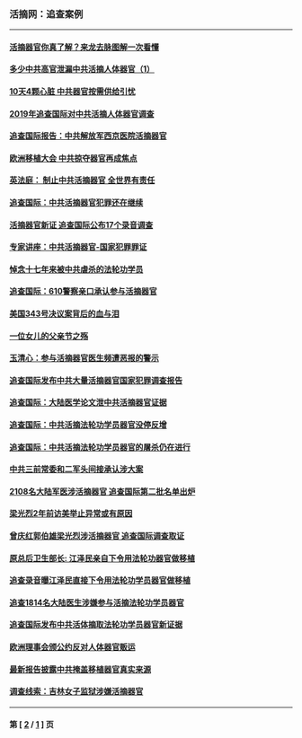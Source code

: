 ### 活摘网：追查案例
---
#### [活摘器官你真了解？来龙去脉图解一次看懂](../../pages/nf5880/n13013820.md?09100430) 
#### [多少中共高官泄漏中共活摘人体器官（1）](../../pages/nf5880/n12671234.md?09100430) 
#### [10天4颗心脏 中共器官按需供给引忧](../../pages/nf5880/n12326366.md?09100430) 
#### [2019年追查国际对中共活摘人体器官调查](../../pages/nf5880/n11917733.md?09100430) 
#### [追查国际报告：中共解放军西京医院活摘器官](../../pages/nf5880/n11838359.md?09100430) 
#### [欧洲移植大会 中共掠夺器官再成焦点](../../pages/nf5880/n11538883.md?09100430) 
#### [英法庭： 制止中共活摘器官 全世界有责任](../../pages/nf5880/n11330691.md?09100430) 
#### [追查国际：中共活摘器官犯罪还在继续](../../pages/nf5880/n11218301.md?09100430) 
#### [活摘器官新证 追查国际公布17个录音调查](../../pages/nf5880/n10897744.md?09100430) 
#### [专家讲座：中共活摘器官-国家犯罪罪证](../../pages/nf5880/n8828153.md?09100430) 
#### [悼念十七年来被中共虐杀的法轮功学员](../../pages/nf5880/n8124823.md?09100430) 
#### [追查国际：610警察亲口承认参与活摘器官](../../pages/nf5880/n8109067.md?09100430) 
#### [美国343号决议案背后的血与泪](../../pages/nf5880/n8020684.md?09100430) 
#### [一位女儿的父亲节之殇](../../pages/nf5880/n8014122.md?09100430) 
#### [玉清心：参与活摘器官医生频遭恶报的警示](../../pages/nf5880/n4637546.md?09100430) 
#### [追查国际发布中共大量活摘器官国家犯罪调查报告](../../pages/nf5880/n4613428.md?09100430) 
#### [追查国际：大陆医学论文泄中共活摘器官证据](../../pages/nf5880/n4608794.md?09100430) 
#### [追查国际：中共活摘法轮功学员器官没停反增](../../pages/nf5880/n4584075.md?09100430) 
#### [追查国际：中共活摘法轮功学员器官的屠杀仍在进行](../../pages/nf5880/n4299154.md?09100430) 
#### [中共三前常委和二军头间接承认涉大案](../../pages/nf5880/n4286244.md?09100430) 
#### [2108名大陆军医涉活摘器官 追查国际第二批名单出炉](../../pages/nf5880/n4284769.md?09100430) 
#### [梁光烈2年前访美举止异常或有原因](../../pages/nf5880/n4279686.md?09100430) 
#### [曾庆红郭伯雄梁光烈涉活摘器官 追查国际调查取证](../../pages/nf5880/n4278462.md?09100430) 
#### [原总后卫生部长: 江泽民亲自下令用法轮功器官做移植](../../pages/nf5880/n4263864.md?09100430) 
#### [追查录音曝江泽民直接下令用法轮功学员器官做移植](../../pages/nf5880/n4261268.md?09100430) 
#### [追查1814名大陆医生涉嫌参与活摘法轮功学员器官](../../pages/nf5880/n4259055.md?09100430) 
#### [追查国际发布中共活体摘取法轮功学员器官新证据](../../pages/nf5880/n4258255.md?09100430) 
#### [欧洲理事会颁公约反对人体器官贩运](../../pages/nf5880/n4206955.md?09100430) 
#### [最新报告披露中共掩盖移植器官真实来源](../../pages/nf5880/n4140084.md?09100430) 
#### [调查线索：吉林女子监狱涉嫌活摘器官](../../pages/nf5880/n4044366.md?09100430) 

---
#### 第 [ [2](./2.md?09100430) / [1](./1.md?09100430) ] 页
